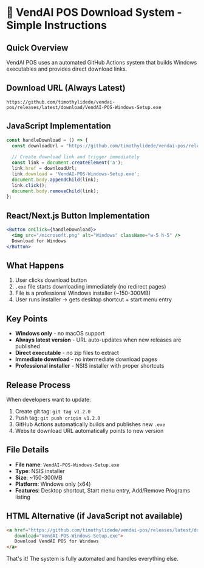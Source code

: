 # 🎯 VendAI POS Download System - Simple Instructions

## Quick Overview
VendAI POS uses an automated GitHub Actions system that builds Windows executables and provides direct download links.

## Download URL (Always Latest)
```
https://github.com/timothylidede/vendai-pos/releases/latest/download/VendAI-POS-Windows-Setup.exe
```

## JavaScript Implementation
```javascript
const handleDownload = () => {
  const downloadUrl = "https://github.com/timothylidede/vendai-pos/releases/latest/download/VendAI-POS-Windows-Setup.exe";
  
  // Create download link and trigger immediately
  const link = document.createElement('a');
  link.href = downloadUrl;
  link.download = 'VendAI-POS-Windows-Setup.exe';
  document.body.appendChild(link);
  link.click();
  document.body.removeChild(link);
};
```

## React/Next.js Button Implementation
```jsx
<Button onClick={handleDownload}>
  <img src="/microsoft.png" alt="Windows" className="w-5 h-5" />
  Download for Windows
</Button>
```

## What Happens
1. User clicks download button
2. `.exe` file starts downloading immediately (no redirect pages)
3. File is a professional Windows installer (~150-300MB)
4. User runs installer → gets desktop shortcut + start menu entry

## Key Points
- **Windows only** - no macOS support
- **Always latest version** - URL auto-updates when new releases are published
- **Direct executable** - no zip files to extract
- **Immediate download** - no intermediate download pages
- **Professional installer** - NSIS installer with proper shortcuts

## Release Process
When developers want to update:
1. Create git tag: `git tag v1.2.0`
2. Push tag: `git push origin v1.2.0`
3. GitHub Actions automatically builds and publishes new `.exe`
4. Website download URL automatically points to new version

## File Details
- **File name**: `VendAI-POS-Windows-Setup.exe`
- **Type**: NSIS installer
- **Size**: ~150-300MB
- **Platform**: Windows only (x64)
- **Features**: Desktop shortcut, Start menu entry, Add/Remove Programs listing

## HTML Alternative (if JavaScript not available)
```html
<a href="https://github.com/timothylidede/vendai-pos/releases/latest/download/VendAI-POS-Windows-Setup.exe" 
   download="VendAI-POS-Windows-Setup.exe">
   Download VendAI POS for Windows
</a>
```

That's it! The system is fully automated and handles everything else.